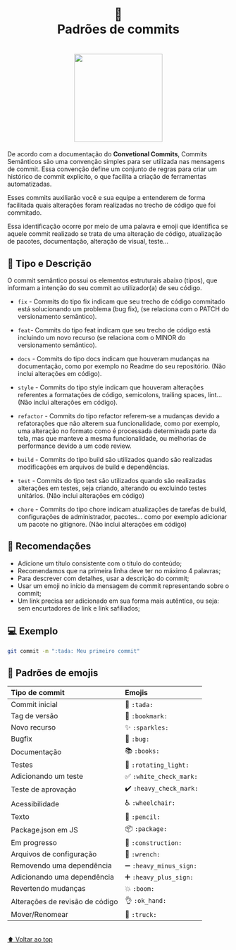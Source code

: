 <h1 align="center">
📄<br>Padrões de commits 
</h1>

<h1 align="center">
  <img height="200" src="https://raw.githubusercontent.com/davidlpc1/padroes-de-commits/main/gitcommit.png">
</h1>

<p>
  De acordo com a documentação do <strong>Convetional Commits</strong>, Commits Semânticos são uma convenção simples para ser utilizada nas mensagens de commit. Essa convenção define  um conjunto de regras para criar um histórico de commit explícito, o que facilita a criação de ferramentas automatizadas.
</p>

<p>
  Esses commits auxiliarão você e sua equipe a entenderem de forma facilitada quais alterações foram realizadas no trecho de código que foi commitado.
</p>

<p>
  Essa identificação ocorre por meio de uma palavra e emoji que identifica se aquele commit realizado se trata de uma alteração de código, atualização de pacotes, documentação, alteração de visual, teste...
</p>


## 🦄 Tipo e Descrição

O commit semântico possui os elementos estruturais abaixo (tipos), que informam a intenção do seu commit ao utilizador(a) de seu código.

- `fix` - Commits do tipo fix indicam que seu trecho de código commitado está solucionando um problema (bug fix), (se relaciona com o PATCH do versionamento semântico).

- `feat`- Commits do tipo feat indicam que seu trecho de código está incluindo um novo recurso (se relaciona com o MINOR do versionamento semântico).

- `docs` - Commits do tipo docs indicam que houveram mudanças na documentação, como por exemplo no Readme do seu repositório. (Não inclui alterações em código).

- `style` - Commits do tipo style indicam que houveram alterações referentes a formatações de código, semicolons, trailing spaces, lint... (Não inclui alterações em código).

- `refactor` - Commits do tipo refactor referem-se a mudanças devido a refatorações que não alterem sua funcionalidade, como por exemplo, uma alteração no formato como é processada determinada parte da tela, mas que manteve a mesma funcionalidade, ou melhorias de performance devido a um code review.

- `build` - Commits do tipo build são utilizados quando são realizadas modificações em arquivos de build e dependências.

- `test` - Commits do tipo test são utilizados quando são realizadas alterações em testes, seja criando, alterando ou excluindo testes unitários. (Não inclui alterações em código)

- `chore` - Commits do tipo chore indicam atualizações de tarefas de build, configurações de administrador, pacotes... como por exemplo adicionar um pacote no gitignore. (Não inclui alterações em código)


## 🎉 Recomendações

- Adicione um título consistente com o título do conteúdo;
- Recomendamos que na primeira linha deve ter no máximo 4 palavras;
- Para descrever com detalhes, usar a descrição do commit;
- Usar um emoji no início da mensagem de commit representando sobre o commit;
- Um link precisa ser adicionado em sua forma mais autêntica, ou seja: sem encurtadores de link e link safiliados;

## 💻 Exemplo
```bash
git commit -m ":tada: Meu primeiro commit"
```

## 💈 Padrões de emojis

|   Tipo de commit           | Emojis                                        |
|:---------------------------|:----------------------------------------------|
| Commit inicial             | :tada: `:tada:`                               |
| Tag de versão              | :bookmark: `:bookmark:`                       |
| Novo recurso               | :sparkles: `:sparkles:`                       |
| Bugfix                     | :bug: `:bug:`                                 |
| Documentação               | :books: `:books:`                             |
| Testes                     | :rotating_light: `:rotating_light:`           |
| Adicionando um teste       | :white_check_mark: `:white_check_mark:`       |
| Teste de aprovação         | :heavy_check_mark: `:heavy_check_mark:`       |
| Acessibilidade             | :wheelchair: `:wheelchair:`                   |
| Texto                      | :pencil: `:pencil:`                           |
| Package.json em JS         | :package: `:package:`                         |
| Em progresso               | :construction:  `:construction:`              |
| Arquivos de configuração   | :wrench: `:wrench:`                           |
| Removendo uma dependência       | :heavy_minus_sign: `:heavy_minus_sign:`       |
| Adicionando uma dependência     | :heavy_plus_sign: `:heavy_plus_sign:`         |
| Revertendo mudanças             | :boom: `:boom:`                               |
| Alterações de revisão de código | :ok_hand: `:ok_hand:`                         |
| Mover/Renomear                  | :truck: `:truck:`                             |

<br>[⬆ Voltar ao top](#padrões-de-commits-) <br>
